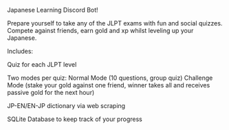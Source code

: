 Japanese Learning Discord Bot!



Prepare yourself to take any of the JLPT exams with fun and social quizzes. Compete against friends, earn gold and xp whilst leveling up your Japanese.


Includes:

Quiz for each JLPT level

Two modes per quiz:
  Normal Mode (10 questions, group quiz)
  Challenge Mode (stake your gold against one friend, winner takes all and receives passive gold for the next hour)

JP-EN/EN-JP dictionary via web scraping

SQLite Database to keep track of your progress
